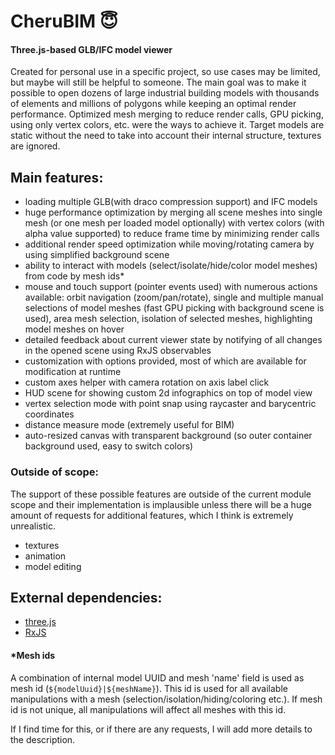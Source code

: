 # CheruBIM 😇
#### Three.js-based GLB/IFC model viewer

Created for personal use in a specific project, so use cases may be limited, but maybe will still be helpful to someone. 
The main goal was to make it possible to open dozens of large industrial building models with thousands of elements and millions of polygons while keeping an optimal render performance. Optimized mesh merging to reduce render calls, GPU picking, using only vertex colors, etc. were the ways to achieve it. Target models are static without the need to take into account their internal structure, textures are ignored. 

## Main features:
<ul>
  <li>loading multiple GLB(with draco compression support) and IFC models</li>
  <li>huge performance optimization by merging all scene meshes into single mesh (or one mesh per loaded model optionally) with vertex colors (with alpha value supported) to reduce frame time by minimizing render calls</li>
  <li>additional render speed optimization while moving/rotating camera by using simplified background scene</li>
  <li>ability to interact with models (select/isolate/hide/color model meshes) from code by mesh ids*</li>
  <li>mouse and touch support (pointer events used) with numerous actions available: orbit navigation (zoom/pan/rotate), single and multiple manual selections of model meshes (fast GPU picking with background scene is used), area mesh selection, isolation of selected meshes, highlighting model meshes on hover</li>
  <li>detailed feedback about current viewer state by notifying of all changes in the opened scene using RxJS observables</li>
  <li>customization with options provided, most of which are available for modification at runtime</li>
  <li>custom axes helper with camera rotation on axis label click</li>
  <li>HUD scene for showing custom 2d infographics on top of model view</li>
  <li>vertex selection mode with point snap using raycaster and barycentric coordinates</li>
  <li>distance measure mode (extremely useful for BIM)</li>
  <li>auto-resized canvas with transparent background (so outer container background used, easy to switch colors)</li>
</ul>

### Outside of scope:
The support of these possible features are outside of the current module scope and their implementation is implausible unless there will be a huge amount of requests for additional features, which I think is extremely unrealistic.
<ul>
  <li>textures</li>
  <li>animation</li>
  <li>model editing</li>
</ul>

## External dependencies:
<ul>
  <li><a href="https://github.com/mrdoob/three.js">three.js<a></li>
  <li><a href="https://github.com/ReactiveX/rxjs">RxJS<a></li>
</ul>

#### *Mesh ids
A combination of internal model UUID and mesh 'name' field is used as mesh id (`${modelUuid}|${meshName}`). This id is used for all available manipulations with a mesh (selection/isolation/hiding/coloring etc.). If mesh id is not unique, all manipulations will affect all meshes with this id.

If I find time for this, or if there are any requests, I will add more details to the description.